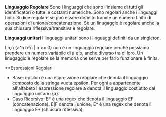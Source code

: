 **Linguaggio Regolare**
Sono i linguaggi che sono l'insieme di tutti gli identificatori o tutte le costanti numeriche. Sono regolari anche i linguaggi finiti. Si dice regolare se può essere definito tramite un numero finito di operazioni di unione/concatenazione. Se un linugaggio è regolare anche la sua chiusura riflessiva/transitiva è regolare.

**Linguaggi unitari**
I linguaggi unitari sono i linguaggi definiti da un singleton.

Ln,n {a^n b^n | n >= 0} non è un linguaggio regolare perchè possiamo prendere un numero variabile di a e b, anche diverso tra di loro. Un linugaggio è regolare se la memoria che serve per farlo funzionare è finita.

**Espressioni Regolari
- Base: epsilon è una espressione reoglare che denota il linguaggio composto della stringa vuota epsilon. Per ogni a appartenente all'alfabeto l'espressione regolare **a** denota il linguaggio costiutito dal linguaggio unitario {a}.
- Caso Ricorsivo: EF è una regex che denota il linguaggio EF (concatenazione). E|F denota l'unione, E* è una regex che denota il linguaggio E* (chiusura riflessiva).